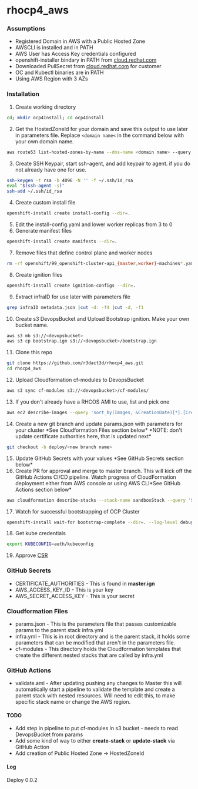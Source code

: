 # rhocp4_aws

### Assumptions
* Registered Domain in AWS with a Public Hosted Zone
* AWSCLI is installed and in PATH
* AWS User has Access Key credentials configured
* openshift-installer bindary in PATH from [cloud.redhat.com](https://cloud.redhat.com/openshift/install/aws/user-provisioned)
* Downloaded PullSecret from [cloud.redhat.com](https://cloud.redhat.com/openshift/install/aws/user-provisioned) for customer
* OC and Kubectl binaries are in PATH
* Using AWS Region with 3 AZs

### Installation
1. Create working directory
```bash
cd; mkdir ocp4Install; cd ocp4Install
```
2. Get the HostedZoneId for your domain and save this output to use later in parameters file. Replace `<domain name<` in the command below with your own domain name.
```bash
aws route53 list-hosted-zones-by-name --dns-name <domain name> --query 'HostedZones[0].Id' | cut -d/ -f3 |cut -d\" -f1
```
3. Create SSH Keypair, start ssh-agent, and add keypair to agent. if you do not already have one for use.
```bash
ssh-keygen -t rsa -b 4096 -N '' -f ~/.ssh/id_rsa
eval "$(ssh-agent -s)"
ssh-add ~/.ssh/id_rsa
``` 
4. Create custom install file
```bash
openshift-install create install-config --dir=.
```
5. Edit the install-config.yaml and lower worker replicas from 3 to 0
6. Generate manifest files
```bash
openshift-install create manifests --dir=.
```
7. Remove files that define control plane and worker nodes
```bash
rm -rf openshift/99_openshift-cluster-api_{master,worker}-machines*.yaml
```
8. Create ignition files
```bash
openshift-install create ignition-configs --dir=.
```
9. Extract infraID for use later with parameters file
```bash
grep infraID metadata.json |cut -d: -f4 |cut -d, -f1
```
10. Create s3 DevopsBucket and Upload Bootstrap ignition. Make your own bucket name.
```bash
aws s3 mb s3://<devopsbucket>
aws s3 cp bootstrap.ign s3://<devopsbucket>/bootstrap.ign
```
11. Clone this repo 
```bash
git clone https://github.com/r3dact3d/rhocp4_aws.git
cd rhocp4_aws
```
12. Upload Cloudformation cf-modules to DevopsBucket 
```bash
aws s3 sync cf-modules s3://<devopsbucket>/cf-modules/
```
13. If you don't already have a RHCOS AMI to use, list and pick one
```bash
aws ec2 describe-images --query 'sort_by(Images, &CreationDate)[*].[CreationDate,Name,ImageId]' --filters "Name=name,Values=rhcos*"  --output table
```
14. Create a new git branch and update params.json with parameters for your cluster \*See Cloudformation Files section below\* \*NOTE: don't update certificate authorities here, that is updated next\*
```bash
git checkout -b deploy/<new branch name>
```
15. Update GitHub Secrets with your values \*See GitHub Secrets section below\*
16. Create PR for approval and merge to master branch.  This will kick off the GitHub Actions CI/CD pipeline. Watch progress of CloudFormation deployment either from AWS console or using AWS CLI\*See GitHub Actions section below\*
```bash
aws cloudformation describe-stacks --stack-name sandboxStack --query 'Stacks[*].StackStatus'
```
17. Watch for successful bootstrapping of OCP Cluster 
```bash
openshift-install wait-for bootstrap-complete --dir=. --log-level debug
```
18. Get kube credentials
```bash
export KUBECONFIG=auth/kubeconfig 
```
19. Approve [CSR](https://docs.openshift.com/container-platform/4.2/installing/installing_aws_user_infra/installing-aws-user-infra.html#installation-approve-csrs_installing-aws-user-infra)

### GitHub Secrets
* CERTIFICATE_AUTHORITIES - This is found in __master.ign__
* AWS_ACCESS_KEY_ID - This is your key
* AWS_SECRET_ACCESS_KEY - This is your secret

### Cloudformation Files
* params.json - This is the parameters file that passes customizable params to the parent stack infra.yml
* infra.yml - This is in root directory and is the parent stack, it holds some parameters that can be modified that aren't in the parameters file.
* cf-modules - This directory holds the Cloudformation templates that create the different nested stacks that are called by infra.yml

### GitHub Actions
* validate.aml - After updating pushing any changes to Master this will automatically start a pipeline to validate the template and create a parent stack with nested resources.  Will need to edit this, to make specific stack name or change the AWS region.

#### TODO
* Add step in pipeline to put cf-modules in s3 bucket - needs to read DevopsBucket from params
* Add some kind of way to either __create-stack__ or __update-stack__ via GitHub Action
* Add creation of Public Hosted Zone -> HostedZoneId 

#### Log
Deploy 0.0.2